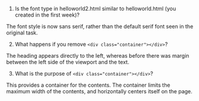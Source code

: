 1. Is the font type in helloworld2.html similar to helloworld.html (you created in the first week)?

The font style is now sans serif, rather than the default serif font seen in the original task.

2. What happens if you remove `<div class="container"></div>`?

The heading appears directly to the left, whereas before there was margin between the left side of the viewport and the text.

3. What is the purpose of `<div class="container"></div>`?

This provides a container for the contents. The container limits the maximum width of the contents, and horizontally centers itself on the page.